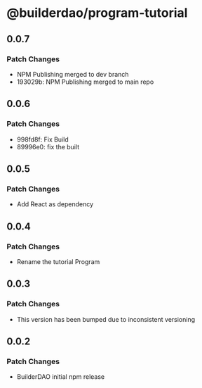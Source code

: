 # @builderdao/program-tutorial

## 0.0.7

### Patch Changes

- NPM Publishing merged to dev branch
- 193029b: NPM Publishing merged to main repo

## 0.0.6

### Patch Changes

- 998fd8f: Fix Build
- 89996e0: fix the built

## 0.0.5

### Patch Changes

- Add React as dependency

## 0.0.4

### Patch Changes

- Rename the tutorial Program

## 0.0.3

### Patch Changes

- This version has been bumped due to inconsistent versioning

## 0.0.2

### Patch Changes

- BuilderDAO initial npm release

